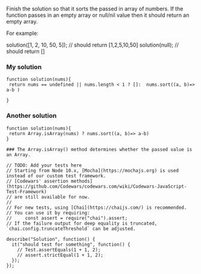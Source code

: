 

Finish the solution so that it sorts the passed in array of numbers. If the function passes in an empty array or null/nil value then it should return an empty array.

For example:

solution([1, 2, 10, 50, 5]); // should return [1,2,5,10,50]
solution(null); // should return []

### My solution
```
function solution(nums){
 return nums == undefined || nums.length < 1 ? []:  nums.sort((a, b)=> a-b )
 
}

```
### Another solution 
```
function solution(nums){
 return Array.isArray(nums) ? nums.sort((a, b)=> a-b)
}

### The Array.isArray() method determines whether the passed value is an Array.

// TODO: Add your tests here
// Starting from Node 10.x, [Mocha](https://mochajs.org) is used instead of our custom test framework.
// [Codewars' assertion methods](https://github.com/Codewars/codewars.com/wiki/Codewars-JavaScript-Test-Framework)
// are still available for now.
//
// For new tests, using [Chai](https://chaijs.com/) is recommended.
// You can use it by requiring:
//     const assert = require("chai").assert;
// If the failure output for deep equality is truncated, `chai.config.truncateThreshold` can be adjusted.

describe("Solution", function() {
  it("should test for something", function() {
    // Test.assertEquals(1 + 1, 2);
    // assert.strictEqual(1 + 1, 2);
  });
});
